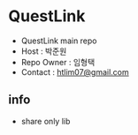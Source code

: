 # QuestLink

- QuestLink main repo
- Host : 박준원
- Repo Owner : 임형택
- Contact : htlim07@gmail.com

## info

- share only lib
